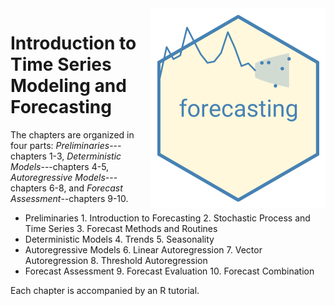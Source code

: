 <img src="forecasting-logo.png" align="right" style="padding:10px;background-color:white;" height="300"/>

# Introduction to Time Series Modeling and Forecasting 


The chapters are organized in four parts: *Preliminaries*---chapters 1-3, *Deterministic Models*---chapters 4-5, *Autoregressive Models*---chapters 6-8, and *Forecast Assessment*--chapters 9-10. 

- Preliminaries
      1. Introduction to Forecasting
      2. Stochastic Process and Time Series
      3. Forecast Methods and Routines
- Deterministic Models
      4. Trends
      5. Seasonality
- Autoregressive Models
      6. Linear Autoregression
      7. Vector Autoregression
      8. Threshold Autoregression
- Forecast Assessment
      9. Forecast Evaluation
      10. Forecast Combination

Each chapter is accompanied by an R tutorial.
